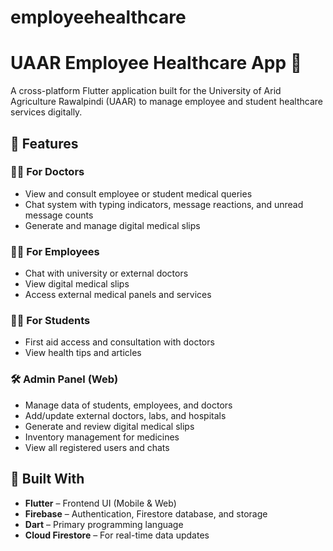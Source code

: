 # employeehealthcare

# UAAR Employee Healthcare App 💊

A cross-platform Flutter application built for the University of Arid Agriculture Rawalpindi (UAAR) to manage employee and student healthcare services digitally.

## 🚀 Features

### 👨‍⚕️ For Doctors
- View and consult employee or student medical queries
- Chat system with typing indicators, message reactions, and unread message counts
- Generate and manage digital medical slips

### 👩‍💼 For Employees
- Chat with university or external doctors
- View digital medical slips
- Access external medical panels and services

### 👨‍🎓 For Students
- First aid access and consultation with doctors
- View health tips and articles

### 🛠️ Admin Panel (Web)
- Manage data of students, employees, and doctors
- Add/update external doctors, labs, and hospitals
- Generate and review digital medical slips
- Inventory management for medicines
- View all registered users and chats

## 🧱 Built With

- **Flutter** – Frontend UI (Mobile & Web)
- **Firebase** – Authentication, Firestore database, and storage
- **Dart** – Primary programming language
- **Cloud Firestore** – For real-time data updates


